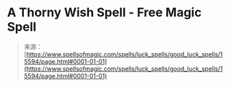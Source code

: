 <!--yml
category: 未分类
date: 2024-06-12 18:55:05
-->

# A Thorny Wish Spell - Free Magic Spell

> 来源：[https://www.spellsofmagic.com/spells/luck_spells/good_luck_spells/15594/page.html#0001-01-01](https://www.spellsofmagic.com/spells/luck_spells/good_luck_spells/15594/page.html#0001-01-01)